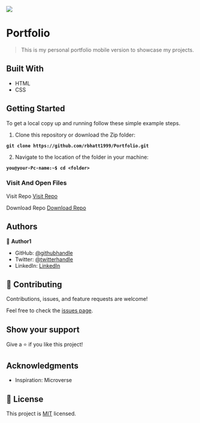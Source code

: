 ![](https://img.shields.io/badge/Microverse-blueviolet)

# Portfolio

> This is my personal portfolio mobile version to showcase my projects.

## Built With
- HTML
- CSS

## Getting Started
To get a local copy up and running follow these simple example steps.

1. Clone this repository or download the Zip folder:

**``git clone https://github.com/rbhatt1999/Portfolio.git``**

2. Navigate to the location of the folder in your machine:

**``you@your-Pc-name:~$ cd <folder>``**

### Visit And Open Files
Visit Repo
[Visit Repo](https://github.com/rbhatt1999/Portfolio)

Download Repo
[Download Repo](https://github.com/rbhatt1999/Portfolio/archive/refs/heads/master.zip)


## Authors

👤 **Author1**

- GitHub: [@githubhandle](https://github.com/rbhatt1999)
- Twitter: [@twitterhandle](https://twitter.com/rohitbh02837778)
- LinkedIn: [LinkedIn](https://www.linkedin.com/in/rohit-bhatt-747166193/)

## 🤝 Contributing

Contributions, issues, and feature requests are welcome!

Feel free to check the [issues page](https://github.com/rbhatt1999/Portfolio/issues).

## Show your support

Give a ⭐️ if you like this project!

## Acknowledgments

- Inspiration: Microverse

## 📝 License

This project is [MIT](./LICENSE) licensed.
